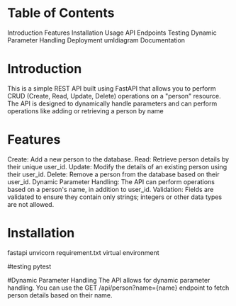 # Table of Contents

Introduction
Features
Installation
Usage
API Endpoints
Testing
Dynamic Parameter Handling
Deployment
umldiagram
Documentation

# Introduction
This is a simple REST API built using FastAPI that allows you to perform CRUD (Create, Read, Update, Delete) operations on a "person" resource. The API is designed to dynamically handle parameters and can perform operations like adding or retrieving a person by name

# Features
Create: Add a new person to the database.
Read: Retrieve person details by their unique user_id.
Update: Modify the details of an existing person using their user_id.
Delete: Remove a person from the database based on their user_id.
Dynamic Parameter Handling: The API can perform operations based on a person's name, in addition to user_id.
Validation: Fields are validated to ensure they contain only strings; integers or other data types are not allowed.

# Installation
fastapi
unvicorn
requirement.txt
virtual environment

#testing
pytest

#Dynamic Parameter Handling
The API allows for dynamic parameter handling. You can use the GET /api/person?name={name} endpoint to fetch person details based on their name.